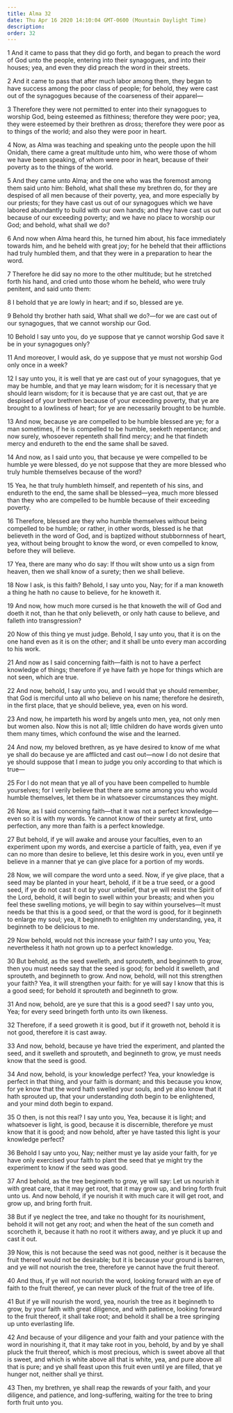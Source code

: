 ```yaml
---
title: Alma 32
date: Thu Apr 16 2020 14:10:04 GMT-0600 (Mountain Daylight Time)
description: 
order: 32
---
```


<p>
  1 And it came to pass that they did go forth, and began to preach the word of
  God unto the people, entering into their synagogues, and into their houses;
  yea, and even they did preach the word in their streets.
</p>
<p>
  2 And it came to pass that after much labor among them, they began to have
  success among the poor class of people; for behold, they were cast out of the
  synagogues because of the coarseness of their apparel&#x2014;
</p>
<p>
  3 Therefore they were not permitted to enter into their synagogues to worship
  God, being esteemed as filthiness; therefore they were poor; yea, they were
  esteemed by their brethren as dross; therefore they were poor as to things of
  the world; and also they were poor in heart.
</p>
<p>
  4 Now, as Alma was teaching and speaking unto the people upon the hill Onidah,
  there came a great multitude unto him, who were those of whom we have been
  speaking, of whom were poor in heart, because of their poverty as to the
  things of the world.
</p>
<p>
  5 And they came unto Alma; and the one who was the foremost among them said
  unto him: Behold, what shall these my brethren do, for they are despised of
  all men because of their poverty, yea, and more especially by our priests; for
  they have cast us out of our synagogues which we have labored abundantly to
  build with our own hands; and they have cast us out because of our exceeding
  poverty; and we have no place to worship our God; and behold, what shall we
  do?
</p>
<p>
  6 And now when Alma heard this, he turned him about, his face immediately
  towards him, and he beheld with great joy; for he beheld that their
  afflictions had truly humbled them, and that they were in a preparation to
  hear the word.
</p>
<p>
  7 Therefore he did say no more to the other multitude; but he stretched forth
  his hand, and cried unto those whom he beheld, who were truly penitent, and
  said unto them:
</p>
<p>8 I behold that ye are lowly in heart; and if so, blessed are ye.</p>
<p>
  9 Behold thy brother hath said, What shall we do?&#x2014;for we are cast out
  of our synagogues, that we cannot worship our God.
</p>
<p>
  10 Behold I say unto you, do ye suppose that ye cannot worship God save it be
  in your synagogues only?
</p>
<p>
  11 And moreover, I would ask, do ye suppose that ye must not worship God only
  once in a week?
</p>
<p>
  12 I say unto you, it is well that ye are cast out of your synagogues, that ye
  may be humble, and that ye may learn wisdom; for it is necessary that ye
  should learn wisdom; for it is because that ye are cast out, that ye are
  despised of your brethren because of your exceeding poverty, that ye are
  brought to a lowliness of heart; for ye are necessarily brought to be humble.
</p>
<span></span>
<p>
  13 And now, because ye are compelled to be humble blessed are ye; for a man
  sometimes, if he is compelled to be humble, seeketh repentance; and now
  surely, whosoever repenteth shall find mercy; and he that findeth mercy and
  endureth to the end the same shall be saved.
</p>
<p>
  14 And now, as I said unto you, that because ye were compelled to be humble ye
  were blessed, do ye not suppose that they are more blessed who truly humble
  themselves because of the word?
</p>
<p>
  15 Yea, he that truly humbleth himself, and repenteth of his sins, and
  endureth to the end, the same shall be blessed&#x2014;yea, much more blessed
  than they who are compelled to be humble because of their exceeding poverty.
</p>
<p>
  16 Therefore, blessed are they who humble themselves without being compelled
  to be humble; or rather, in other words, blessed is he that believeth in the
  word of God, and is baptized without stubbornness of heart, yea, without being
  brought to know the word, or even compelled to know, before they will believe.
</p>
<p>
  17 Yea, there are many who do say: If thou wilt show unto us a sign from
  heaven, then we shall know of a surety; then we shall believe.
</p>
<p>
  18 Now I ask, is this faith? Behold, I say unto you, Nay; for if a man knoweth
  a thing he hath no cause to believe, for he knoweth it.
</p>
<p>
  19 And now, how much more cursed is he that knoweth the will of God and doeth
  it not, than he that only believeth, or only hath cause to believe, and
  falleth into transgression?
</p>
<p>
  20 Now of this thing ye must judge. Behold, I say unto you, that it is on the
  one hand even as it is on the other; and it shall be unto every man according
  to his work.
</p>
<p>
  21 And now as I said concerning faith&#x2014;faith is not to have a perfect
  knowledge of things; therefore if ye have faith ye hope for things which are
  not seen, which are true.
</p>
<p>
  22 And now, behold, I say unto you, and I would that ye should remember, that
  God is merciful unto all who believe on his name; therefore he desireth, in
  the first place, that ye should believe, yea, even on his word.
</p>
<p>
  23 And now, he imparteth his word by angels unto men, yea, not only men but
  women also. Now this is not all; little children do have words given unto them
  many times, which confound the wise and the learned.
</p>
<p>
  24 And now, my beloved brethren, as ye have desired to know of me what ye
  shall do because ye are afflicted and cast out&#x2014;now I do not desire that
  ye should suppose that I mean to judge you only according to that which is
  true&#x2014;
</p>
<p>
  25 For I do not mean that ye all of you have been compelled to humble
  yourselves; for I verily believe that there are some among you who would
  humble themselves, let them be in whatsoever circumstances they might.
</p>
<p>
  26 Now, as I said concerning faith&#x2014;that it was not a perfect
  knowledge&#x2014;even so it is with my words. Ye cannot know of their surety
  at first, unto perfection, any more than faith is a perfect knowledge.
</p>
<p>
  27 But behold, if ye will awake and arouse your faculties, even to an
  experiment upon my words, and exercise a particle of faith, yea, even if ye
  can no more than desire to believe, let this desire work in you, even until ye
  believe in a manner that ye can give place for a portion of my words.
</p>
<p>
  28 Now, we will compare the word unto a seed. Now, if ye give place, that a
  seed may be planted in your heart, behold, if it be a true seed, or a good
  seed, if ye do not cast it out by your unbelief, that ye will resist the
  Spirit of the Lord, behold, it will begin to swell within your breasts; and
  when you feel these swelling motions, ye will begin to say within
  yourselves&#x2014;It must needs be that this is a good seed, or that the word
  is good, for it beginneth to enlarge my soul; yea, it beginneth to enlighten
  my understanding, yea, it beginneth to be delicious to me.
</p>
<p>
  29 Now behold, would not this increase your faith? I say unto you, Yea;
  nevertheless it hath not grown up to a perfect knowledge.
</p>
<p>
  30 But behold, as the seed swelleth, and sprouteth, and beginneth to grow,
  then you must needs say that the seed is good; for behold it swelleth, and
  sprouteth, and beginneth to grow. And now, behold, will not this strengthen
  your faith? Yea, it will strengthen your faith: for ye will say I know that
  this is a good seed; for behold it sprouteth and beginneth to grow.
</p>
<p>
  31 And now, behold, are ye sure that this is a good seed? I say unto you, Yea;
  for every seed bringeth forth unto its own likeness.
</p>
<p>
  32 Therefore, if a seed groweth it is good, but if it groweth not, behold it
  is not good, therefore it is cast away.
</p>
<p>
  33 And now, behold, because ye have tried the experiment, and planted the
  seed, and it swelleth and sprouteth, and beginneth to grow, ye must needs know
  that the seed is good.
</p>
<p>
  34 And now, behold, is your knowledge perfect? Yea, your knowledge is perfect
  in that thing, and your faith is dormant; and this because you know, for ye
  know that the word hath swelled your souls, and ye also know that it hath
  sprouted up, that your understanding doth begin to be enlightened, and your
  mind doth begin to expand.
</p>
<p>
  35 O then, is not this real? I say unto you, Yea, because it is light; and
  whatsoever is light, is good, because it is discernible, therefore ye must
  know that it is good; and now behold, after ye have tasted this light is your
  knowledge perfect?
</p>
<p>
  36 Behold I say unto you, Nay; neither must ye lay aside your faith, for ye
  have only exercised your faith to plant the seed that ye might try the
  experiment to know if the seed was good.
</p>
<p>
  37 And behold, as the tree beginneth to grow, ye will say: Let us nourish it
  with great care, that it may get root, that it may grow up, and bring forth
  fruit unto us. And now behold, if ye nourish it with much care it will get
  root, and grow up, and bring forth fruit.
</p>
<p>
  38 But if ye neglect the tree, and take no thought for its nourishment, behold
  it will not get any root; and when the heat of the sun cometh and scorcheth
  it, because it hath no root it withers away, and ye pluck it up and cast it
  out.
</p>
<p>
  39 Now, this is not because the seed was not good, neither is it because the
  fruit thereof would not be desirable; but it is because your ground is barren,
  and ye will not nourish the tree, therefore ye cannot have the fruit thereof.
</p>
<span></span>
<p>
  40 And thus, if ye will not nourish the word, looking forward with an eye of
  faith to the fruit thereof, ye can never pluck of the fruit of the tree of
  life.
</p>
<p>
  41 But if ye will nourish the word, yea, nourish the tree as it beginneth to
  grow, by your faith with great diligence, and with patience, looking forward
  to the fruit thereof, it shall take root; and behold it shall be a tree
  springing up unto everlasting life.
</p>
<p>
  42 And because of your diligence and your faith and your patience with the
  word in nourishing it, that it may take root in you, behold, by and by ye
  shall pluck the fruit thereof, which is most precious, which is sweet above
  all that is sweet, and which is white above all that is white, yea, and pure
  above all that is pure; and ye shall feast upon this fruit even until ye are
  filled, that ye hunger not, neither shall ye thirst.
</p>
<p>
  43 Then, my brethren, ye shall reap the rewards of your faith, and your
  diligence, and patience, and long-suffering, waiting for the tree to bring
  forth fruit unto you.
</p>
